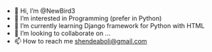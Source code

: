 - 👋 Hi, I’m @NewBird3
- 👀 I’m interested in Programming (prefer in Python)
- 🌱 I’m currently learning Django framework for Python with HTML
- 💞️ I’m looking to collaborate on ...
- 📫 How to reach me shendeaboli@gmail.com

<!---
NewBird3/NewBird3 is a ✨ special ✨ repository because its `README.md` (this file) appears on your GitHub profile.
You can click the Preview link to take a look at your changes.
--->
